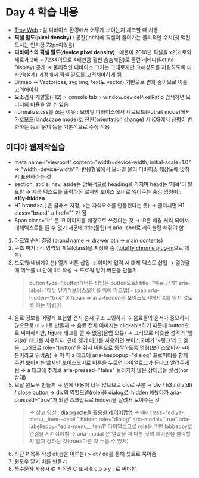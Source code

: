 # Day 4 학습 내용

- [Troy Web](http://troy.labs.daum.net/) : 실 디바이스 환경에서 어떻게 보이는지 체크할 때 사용
- <b>픽셀 밀도(pixel density)</b> : 공간(inch)에 픽셀이 들어가는 물리적인 수치(첫 맥킨토시는 인치당 72px이었음)
- <b>디바이스의 픽셀 밀도(device pixel density)</b> : 애플이 2010년 픽셀을 x2(가로와 세로가 2배 = 72X4이므로 4배만큼 훨씬 촘촘해짐)로 올린 레티나(Retina Display) 공개 
  → 물리적인 디바이스 크기는 그대로지만 고해상도를 지원하도록 디자인(설계) 과정에서 픽셀 밀도를 고려해야하게 됨
- Bitmap → Vector(css, svg img, text도 vector) 기반으로 변화 중이므로 이를 고려해야함
- 요소검사 개발툴(F12) > console tab > window.devicePixelRatio 검색하면 모니터의 비율을 알 수 있음
- normalize.css를 쓰는 이유 : 모바일 디바이스에서 세로모드(Potrait mode)에서 가로모드(landscape mode)로 전환(orientation change) 시 iOS에서 장평이 변화하는 등의 문제 등을 기본적으로 수정 적용


## 이디야 웹제작실습
- meta name="viewport" content="width=device-width, initial-scale=1.0"  
  → "width=device-width"가 반응형웹에서 모바일 물리 디바이스 해상도에 맞춰서 표현하라는 것
- section, aticle, nav, aside는 암묵적으로 heading을 가지며 head는 '제목'이 필요함
  → 제목 텍스트를 출력하진 않지만 보이스 오버로 읽어주는 숨김 명령어 : <b>a11y-hidden</b>
- H1.brand>a (.은 클래스 지정, >는 자식요소를 만들겠다는 뜻) → 엔터치면 H1 class="brand" a href="" 가 됨
- Span class="ir" 은 IR 이미지를 배경으로 쓰겠다는 것 
  → IR은 배경 처리 되어서 대체텍스트를 줄 수 없기 때문에 title(툴팁)과 aria-label로 레이블링 해줘야 함


1. 마크업 순서 결정 (brand name → drawer btn → main contents)
2. 구조 짜기 : 각 영역의 제목(class)을 지정해 줌 ([tota11y chrome plug-in](https://chrome.google.com/webstore/detail/tota11y-plugin-from-khan/oedofneiplgibimfkccchnimiadcmhpe)으로 체크)
3. 드로워(네비게이션) 열기 버튼 삽입 
  → 이미지 입력 시 대체 텍스트 삽입
  → 열렸을 때 메뉴를 ul 안에 li로 작성
  → 드로워 닫기 버튼을 만들기
     > button type="button"(버튼 타입은 button으로) title="메뉴 닫기" aria-label="메뉴 닫기"(보이스오버를 위해 마크업)>
  span aria-hidden="true" X /span  → aria-hidden은 보이스오버에서 X를 읽지 않도록 하는 명령어
4. 음료 정보를 어떻게 표현할 건지 순서 구조 고민하기
  → 음료들의 순서가 중요하지 않으므로 ul > li로 만들자
  → 음료 전체 이미지는 clickable하기 때문에 button으로 써야하지만, figure 태그를 쓸 수 없음(문법 오류) 
  → 그러므로 비슷한 성격의 '앵커(a)' 태그를 사용하자. 근데 앵커 태그를 사용하면 보이스오버가 '~링크'라고 읽음. 그러므로 role="button"을 줘서 버튼으로 동작하도록 명령(보이스오버가 ~버튼이라고 읽어줌)
  → 이 때 a 태그에 aria-haspopup="dialog" 프로퍼티를 함께 주면 보이지는 않지만 보이스오버로 버튼을 누르면 다이얼로그가 뜬다고 알려주게됨
  → a 태그에 추가로 aria-pressed="false" 눌러지지 않은 상태임을 설정(nor 상태)
5. 모달 윈도우 만들기 → 안에 내용이 너무 많으므로 div로 구분
   → div / h3 / div(dl) / close button
   → div의 역할모델(role)을 dialog로. hidden 해놨다가 aria-pressed="true"가 되면 스크립트로 hidden을 날려서 보여주는 것
   > → 참고 영상 : [dialog role을 활용한 레이어팝업](https://youtu.be/Yv0dBR-ygg8)
      → div class="ediya-menu__item--detail" hidden role="dialog" aria-modal="true" aria-labelledby="edia-menu__item1"
    다이얼로그로 role을 주면 labbedby로 연결을 시켜줘야함
    → aria-modal 은 열렸을 때 다른 것의 제어권을 블락할지 말지 정하는 것(true=다른 것 누를 수 있게)
6. 하단 P 목록 작성 dl(쌍을 이루는) > dt / dd를 통해 셋트로 묶어줌
7. 윈도우 닫기 버튼 만들기 
8. 특수문자 사용시 &copy; 저작권 C 표시 & c o p y ; 로 써야함
